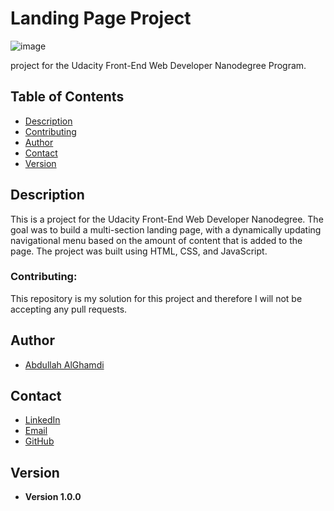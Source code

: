 # Landing Page Project
![image](https://user-images.githubusercontent.com/61493052/208414918-fdcd515f-7fe0-4499-b13c-89d5755493d5.png)

 project for the Udacity Front-End Web Developer Nanodegree Program.

## Table of Contents

* [Description](#description)
* [Contributing](#contributing)
* [Author](#authors)
* [Contact](#contact)
* [Version](#version)


## Description
This is a project for the Udacity Front-End Web Developer Nanodegree. The goal was to build a multi-section landing page, with a dynamically updating navigational menu based on the amount of content that is added to the page. The project was built using HTML, CSS, and JavaScript.


### Contributing: 

 This repository is my solution for this project and therefore I will not be accepting any pull requests.

## Author

* [Abdullah AlGhamdi](https://www.linkedin.com/in/abdullah-alghamdi067/)

## Contact

* [LinkedIn](https://www.linkedin.com/in/abdullah-alghamdi067/)
* [Email](mailto:alghamdiabdullah067@gmail.com)
* [GitHub](https://github.com/xlizro )

## Version

* **Version 1.0.0**
